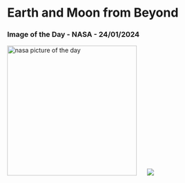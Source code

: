 # Earth and Moon from Beyond
### Image of the Day - NASA - 24/01/2024
<img src="https://apod.nasa.gov/apod/image/2401/EarthMoon_Artemis1Saunders_960.jpg" alt="nasa picture of the day" width="300"/>&nbsp; &nbsp; &nbsp; <img src="https://github-readme-streak-stats.herokuapp.com/?user=tempo-riz&theme=cobalt" >



  
